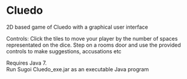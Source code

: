 Cluedo
===========

2D based game of Cluedo with a graphical user interface

Controls: Click the tiles to move your player by the number of spaces representated on the dice. Step on a rooms door and use the provided controls to make suggestions, accusations etc

Requires Java 7. <br />
Run Sugoi Cluedo_exe.jar as an executable Java program